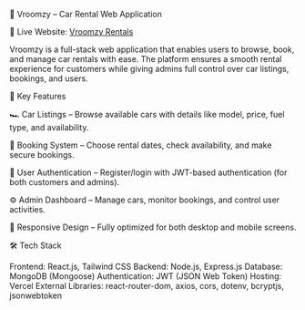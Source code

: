 🚗 Vroomzy – Car Rental Web Application

🔗 Live Website: [Vroomzy Rentals](https://vroomzy-rentals.vercel.app)

Vroomzy is a full-stack web application that enables users to browse, book, and manage car rentals with ease.
The platform ensures a smooth rental experience for customers while giving admins full control over car listings, bookings, and users.

🔑 Key Features

🏎️ Car Listings – Browse available cars with details like model, price, fuel type, and availability.

📅 Booking System – Choose rental dates, check availability, and make secure bookings.

👤 User Authentication – Register/login with JWT-based authentication (for both customers and admins).

⚙️ Admin Dashboard – Manage cars, monitor bookings, and control user activities.

📱 Responsive Design – Fully optimized for both desktop and mobile screens.

🛠️ Tech Stack

Frontend: React.js, Tailwind CSS
Backend: Node.js, Express.js
Database: MongoDB (Mongoose)
Authentication: JWT (JSON Web Token)
Hosting: Vercel
External Libraries: react-router-dom, axios, cors, dotenv, bcryptjs, jsonwebtoken
